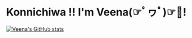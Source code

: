 # Konnichiwa !! I'm Veena(☞ﾟヮﾟ)☞💝!

[![Veena's GitHub stats](https://github-readme-stats.vercel.app/api?username=veenasnair18)](https://github.com/veenasnair18/github-readme-stats)
